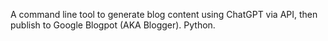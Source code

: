 A command line tool to generate blog content using ChatGPT via API, then publish to Google Blogpot (AKA Blogger). Python.
